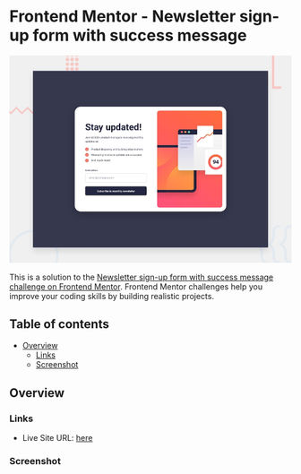 # Frontend Mentor - Newsletter sign-up form with success message

![Design preview for the Newsletter sign-up form with success message coding challenge](./design/desktop-preview.jpg)

This is a solution to the [Newsletter sign-up form with success message challenge on Frontend Mentor](https://www.frontendmentor.io/challenges/newsletter-signup-form-with-success-message-3FC1AZbNrv). Frontend Mentor challenges help you improve your coding skills by building realistic projects. 

## Table of contents

- [Overview](#overview)
  - [Links](#links)
  - [Screenshot](#screenshot)

## Overview

### Links

- Live Site URL: [here](https://rhafaelc.github.io/Front-End-Mentor-Solutions/21-newsletter-sign-up-with-success-message-main/)

### Screenshot
